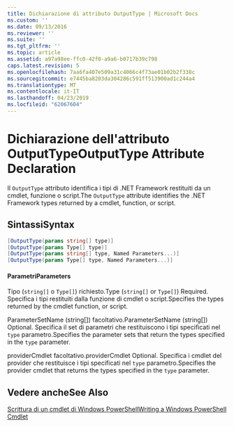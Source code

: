 ```yaml
---
title: Dichiarazione di attributo OutputType | Microsoft Docs
ms.custom: ''
ms.date: 09/13/2016
ms.reviewer: ''
ms.suite: ''
ms.tgt_pltfrm: ''
ms.topic: article
ms.assetid: a97a98ee-ffc0-42f0-a9a6-b0717b39c798
caps.latest.revision: 5
ms.openlocfilehash: 7aa6fa407e509a31c4066c4f73ae01b02b2f338c
ms.sourcegitcommit: e7445ba8203da304286c591ff513900ad1c244a4
ms.translationtype: MT
ms.contentlocale: it-IT
ms.lasthandoff: 04/23/2019
ms.locfileid: "62067604"
---
```

# <a name="outputtype-attribute-declaration"></a><span data-ttu-id="5f292-102">Dichiarazione dell'attributo OutputType</span><span class="sxs-lookup"><span data-stu-id="5f292-102">OutputType Attribute Declaration</span></span>

<span data-ttu-id="5f292-103">Il `OutputType` attributo identifica i tipi di .NET Framework restituiti da un cmdlet, funzione o script.</span><span class="sxs-lookup"><span data-stu-id="5f292-103">The `OutputType` attribute identifies the .NET Framework types returned by a cmdlet, function, or script.</span></span>

## <a name="syntax"></a><span data-ttu-id="5f292-104">Sintassi</span><span class="sxs-lookup"><span data-stu-id="5f292-104">Syntax</span></span>

```csharp
[OutputType(params string[] type)]
[OutputType(params Type[] type)]
[OutputType(params string[] type, Named Parameters...)]
[OutputType(params Type[] type, Named Parameters...)]
```

#### <a name="parameters"></a><span data-ttu-id="5f292-105">Parametri</span><span class="sxs-lookup"><span data-stu-id="5f292-105">Parameters</span></span>

<span data-ttu-id="5f292-106">Tipo (`string[]` o `Type[]`) richiesto.</span><span class="sxs-lookup"><span data-stu-id="5f292-106">Type (`string[]` or `Type[]`) Required.</span></span> <span data-ttu-id="5f292-107">Specifica i tipi restituiti dalla funzione di cmdlet o script.</span><span class="sxs-lookup"><span data-stu-id="5f292-107">Specifies the types returned by the cmdlet function, or script.</span></span>

<span data-ttu-id="5f292-108">ParameterSetName (string[]) facoltativo.</span><span class="sxs-lookup"><span data-stu-id="5f292-108">ParameterSetName (string[]) Optional.</span></span> <span data-ttu-id="5f292-109">Specifica il set di parametri che restituiscono i tipi specificati nel `type` parametro.</span><span class="sxs-lookup"><span data-stu-id="5f292-109">Specifies the parameter sets that return the types specified in the `type` parameter.</span></span>

<span data-ttu-id="5f292-110">providerCmdlet facoltativo.</span><span class="sxs-lookup"><span data-stu-id="5f292-110">providerCmdlet Optional.</span></span> <span data-ttu-id="5f292-111">Specifica i cmdlet del provider che restituisce i tipi specificati nel `type` parametro.</span><span class="sxs-lookup"><span data-stu-id="5f292-111">Specifies the provider cmdlet that returns the types specified in the `type` parameter.</span></span>

## <a name="see-also"></a><span data-ttu-id="5f292-112">Vedere anche</span><span class="sxs-lookup"><span data-stu-id="5f292-112">See Also</span></span>

[<span data-ttu-id="5f292-113">Scrittura di un cmdlet di Windows PowerShell</span><span class="sxs-lookup"><span data-stu-id="5f292-113">Writing a Windows PowerShell Cmdlet</span></span>](./writing-a-windows-powershell-cmdlet.md)
